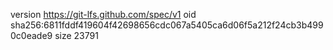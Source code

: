 version https://git-lfs.github.com/spec/v1
oid sha256:6811fddf419604f42698656cdc067a5405ca6d06f5a212f24cb3b4990c0eade9
size 23791
